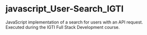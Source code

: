 # javascript_User-Search_IGTI
JavaScript implementation of a search for users with an API request. Executed during the IGTI Full Stack Development course.
